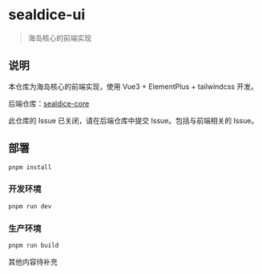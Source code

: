 # sealdice-ui

> 海岛核心的前端实现

## 说明

本仓库为海岛核心的前端实现，使用 Vue3 + ElementPlus + tailwindcss 开发。

后端仓库：[sealdice-core](https://github.com/sealdice/sealdice-core)

此仓库的 Issue 已关闭，请在后端仓库中提交 Issue。包括与前端相关的 Issue。

## 部署

```bash
pnpm install
```

### 开发环境

```bash
pnpm run dev
```

### 生产环境

```bash
pnpm run build
```

其他内容待补充
